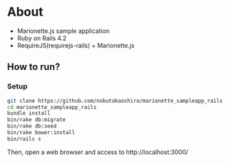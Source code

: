 # About

* Marionette.js sample application
* Ruby on Rails 4.2
* RequireJS(requirejs-rails) + Marionette.js

## How to run?

### Setup

```bash
git clone https://github.com/nobutakaoshiro/marionette_sampleapp_rails.git
cd marionette_sampleapp_rails
bundle install
bin/rake db:migrate
bin/rake db:seed
bin/rake bower:install
bin/rails s
```

Then, open a web browser and access to http://localhost:3000/